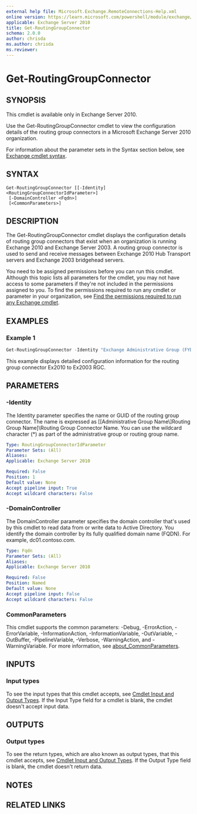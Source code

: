 ```yaml
---
external help file: Microsoft.Exchange.RemoteConnections-Help.xml
online version: https://learn.microsoft.com/powershell/module/exchange/get-routinggroupconnector
applicable: Exchange Server 2010
title: Get-RoutingGroupConnector
schema: 2.0.0
author: chrisda
ms.author: chrisda
ms.reviewer:
---
```


# Get-RoutingGroupConnector

## SYNOPSIS
This cmdlet is available only in Exchange Server 2010.

Use the Get-RoutingGroupConnector cmdlet to view the configuration details of the routing group connectors in a Microsoft Exchange Server 2010 organization.

For information about the parameter sets in the Syntax section below, see [Exchange cmdlet syntax](https://learn.microsoft.com/powershell/exchange/exchange-cmdlet-syntax).

## SYNTAX

```
Get-RoutingGroupConnector [[-Identity] <RoutingGroupConnectorIdParameter>]
 [-DomainController <Fqdn>]
 [<CommonParameters>]
```

## DESCRIPTION
The Get-RoutingGroupConnector cmdlet displays the configuration details of routing group connectors that exist when an organization is running Exchange 2010 and Exchange Server 2003. A routing group connector is used to send and receive messages between Exchange 2010 Hub Transport servers and Exchange 2003 bridgehead servers.

You need to be assigned permissions before you can run this cmdlet. Although this topic lists all parameters for the cmdlet, you may not have access to some parameters if they're not included in the permissions assigned to you. To find the permissions required to run any cmdlet or parameter in your organization, see [Find the permissions required to run any Exchange cmdlet](https://learn.microsoft.com/powershell/exchange/find-exchange-cmdlet-permissions).

## EXAMPLES

### Example 1
```powershell
Get-RoutingGroupConnector -Identity "Exchange Administrative Group (FYDIBOHF23SPDLT)\Exchange Routing Group (DWBGZMFD01QNBJR)\Ex2010 to Ex2003 RGC"
```

This example displays detailed configuration information for the routing group connector Ex2010 to Ex2003 RGC.

## PARAMETERS

### -Identity
The Identity parameter specifies the name or GUID of the routing group connector. The name is expressed as [[Administrative Group Name\\]Routing Group Name]\\Routing Group Connector Name. You can use the wildcard character (\*) as part of the administrative group or routing group name.

```yaml
Type: RoutingGroupConnectorIdParameter
Parameter Sets: (All)
Aliases:
Applicable: Exchange Server 2010

Required: False
Position: 1
Default value: None
Accept pipeline input: True
Accept wildcard characters: False
```

### -DomainController
The DomainController parameter specifies the domain controller that's used by this cmdlet to read data from or write data to Active Directory. You identify the domain controller by its fully qualified domain name (FQDN). For example, dc01.contoso.com.

```yaml
Type: Fqdn
Parameter Sets: (All)
Aliases:
Applicable: Exchange Server 2010

Required: False
Position: Named
Default value: None
Accept pipeline input: False
Accept wildcard characters: False
```

### CommonParameters
This cmdlet supports the common parameters: -Debug, -ErrorAction, -ErrorVariable, -InformationAction, -InformationVariable, -OutVariable, -OutBuffer, -PipelineVariable, -Verbose, -WarningAction, and -WarningVariable. For more information, see [about_CommonParameters](https://go.microsoft.com/fwlink/p/?LinkID=113216).

## INPUTS

### Input types
To see the input types that this cmdlet accepts, see [Cmdlet Input and Output Types](https://go.microsoft.com/fwlink/p/?LinkId=2081749). If the Input Type field for a cmdlet is blank, the cmdlet doesn't accept input data.

## OUTPUTS

### Output types
To see the return types, which are also known as output types, that this cmdlet accepts, see [Cmdlet Input and Output Types](https://go.microsoft.com/fwlink/p/?LinkId=2081749). If the Output Type field is blank, the cmdlet doesn't return data.

## NOTES

## RELATED LINKS

